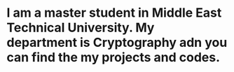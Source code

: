 # I am a master student in Middle East Technical University. My department is Cryptography adn you can find the my projects and codes.  
